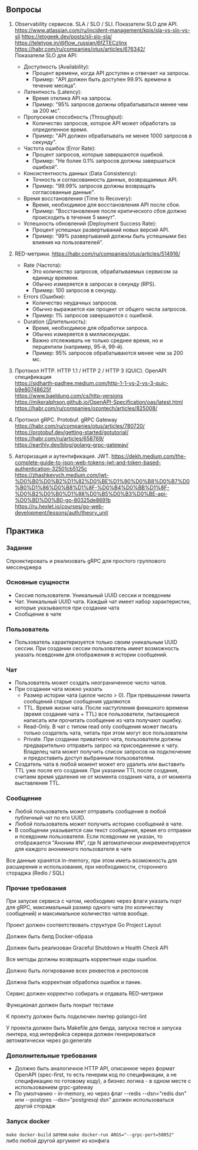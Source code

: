 ## Вопросы
1. Observability сервисов. SLA / SLO / SLI. Показатели SLO для API.
   https://www.atlassian.com/ru/incident-management/kpis/sla-vs-slo-vs-sli
   https://etogeek.dev/posts/sli-slo-sla/
   https://teletype.in/@flow_russian/6fZTECzIinx
   https://habr.com/ru/companies/otus/articles/676342/  
   Показатели SLO для API:
   * Доступность (Availability):
     * Процент времени, когда API доступен и отвечает на запросы.
     * Пример: "API должен быть доступен 99.9% времени в течение месяца".
   * Латентность (Latency):
     * Время отклика API на запросы.
     * Пример: "95% запросов должны обрабатываться менее чем за 200 мс".
   * Пропускная способность (Throughput):
     * Количество запросов, которое API может обработать за определенное время.
     * Пример: "API должен обрабатывать не менее 1000 запросов в секунду".
   * Частота ошибок (Error Rate):
     * Процент запросов, которые завершаются ошибкой.
     * Пример: "Не более 0.1% запросов должны завершаться ошибкой".
   * Консистентность данных (Data Consistency):
     * Точность и согласованность данных, возвращаемых API.
     * Пример: "99.99% запросов должны возвращать согласованные данные".
   * Время восстановления (Time to Recovery):
     * Время, необходимое для восстановления API после сбоя.
     * Пример: "Восстановление после критического сбоя должно происходить в течение 5 минут".
   * Успешность обновлений (Deployment Success Rate):
     * Процент успешных развертываний новых версий API.
     * Пример: "99% развертываний должны быть успешными без влияния на пользователей".
2. RED-метрики.
   https://habr.com/ru/companies/otus/articles/514916/
   * Rate (Частота):
     * Это количество запросов, обрабатываемых сервисом за единицу времени.
     * Обычно измеряется в запросах в секунду (RPS).
     * Пример: 100 запросов в секунду.
   * Errors (Ошибки):
     * Количество неудачных запросов.
     * Обычно выражается как процент от общего числа запросов.
     * Пример: 1% запросов завершаются с ошибкой.
   * Duration (Длительность):
     * Время, необходимое для обработки запроса.
     * Обычно измеряется в миллисекундах.
     * Важно отслеживать не только среднее время, но и перцентили (например, 95-й, 99-й).
     * Пример: 95% запросов обрабатываются менее чем за 200 мс.
3. Протокол HTTP. HTTP 1.1 / HTTP 2 / HTTP 3 (QUIC). OpenAPI спецификация    
   https://sidharth-padhee.medium.com/http-1-1-vs-2-vs-3-quic-b9e80748625f      
   https://www.baeldung.com/cs/http-versions
   https://mikeralphson.github.io/OpenAPI-Specification/oas/latest.html   
   https://habr.com/ru/companies/ozontech/articles/825008/
   
4. Протокол gRPC. Protobuf. gRPC Gateway   
   https://habr.com/ru/companies/otus/articles/780720/  
   https://protobuf.dev/getting-started/gotutorial/   
   https://habr.com/ru/articles/658769/   
   https://earthly.dev/blog/golang-grpc-gateway/      
5. Авторизация и аутентификация. JWT.
   https://dekh.medium.com/the-complete-guide-to-json-web-tokens-jwt-and-token-based-authentication-32501cb5125c   
   https://zhashkevych.medium.com/jwt-%D0%B0%D0%B2%D1%82%D0%BE%D1%80%D0%B8%D0%B7%D0%B0%D1%86%D0%B8%D1%8F-%D0%B4%D0%BB%D1%8F-%D0%B2%D0%B0%D1%88%D0%B5%D0%B3%D0%BE-api-%D0%BD%D0%B0-go-80325de8691b   
   https://ru.hexlet.io/courses/go-web-development/lessons/auth/theory_unit

## Практика
### Задание
Спроектировать и реализовать gRPC для простого группового мессенджера

### Основные сущности
* Сессия пользователя. Уникальный UUID сессии и псевдоним
* Чат. Уникальный UUID чата. Каждый чат имеет набор характеристик, которые указываются при создании чата
* Сообщение в чате

### Пользователь
* Пользователь характеризуется только своим уникальным UUID сессии. При создании сессии пользователь имеет возможность указать псевдоним для отображения в истории сообщений.

### Чат
* Пользователь может создать неограниченное число чатов.
* При создании чата можно указать
  * Размер истории чата (целое число > 0). При превышении лимита сообщений старые сообщения удаляются
  * TTL. Время жизни чата. После наступления финишного времени (время создания чата + TTL) все пользователи, пытающиеся написать или прочитать сообщение из чата получают ошибку.
  * Read-Only. В чат с типом read only сообщения может писать только создатель чата, читать при этом могут все пользователи
  * Private. При создании приватного чата, пользователи должны предварительно отправить запрос на присоединение к чату. Владелец чата может получить список запросов на подключение и предоставить доступ выбранным пользователям.
* Создатель чата в любой момент может его удалить или выставить TTL уже после его создания. При указании TTL после создания, считаем время удаления не от момента создания чата, а от момента выставления TTL.


### Сообщение
* Любой пользователь может отправить сообщение в любой публичный чат по его UUID.
* Любой пользователь может получить историю сообщений в чате.
* В сообщении указывается сам текст сообщения, время его отправки и псевдоним пользователя. Если псевдоним не указан, то отображается "Аноним #N", где N автоматически инкрементируется для каждого анонимного пользователя в чате


Все данные хранятся in-memory, при этом иметь возможность для расширения и использования, при необходимости, стороннего стораджа (Redis / SQL)

### Прочие требования

При запуске сервиса с чатом, необходимо через флаги указать порт для gRPC, максимальный размер одного чата (по количеству сообщений) и максимальное количество чатов вообще.

Проект должен соответствовать структуре Go Project Layout

Должен быть билд Docker-образа

Должен быть реализован Graceful Shutdown и Health Check API

Все методы должны возвращать корректные коды ошибок.

Должно быть логирование всех реквестов и респонсов

Должна быть корректная обработка ошибок и паник.

Сервис должен корректно собирать и отдавать RED-метрики

Функционал должен быть покрыт тестами

К проекту должен быть подключен линтер golangci-lint

У проекта должен быть Makefile для билда, запуска тестов и запуска линтера, код интерфейса сервера должен генерироваться автоматически через go:generate

### Дополнительные требования

* Должно быть аналогичное HTTP API, описанное через формат OpenAPI (spec-first, то есть генерим код по спецификации, а не спецификацию по готовому коду), а бизнес логика - в одном месте с использованием grpc-gateway
* По умолчанию - in-memory, но через флаг --redis --dsn="redis dsn" или --postgres --dsn="postgresql dsn" должен использоваться другой сторадж




### Запуск docker
```make docker-build```
затем
```make docker-run ARGS="--grpc-port=50052"```   
либо любой другой аргумент из конфига
